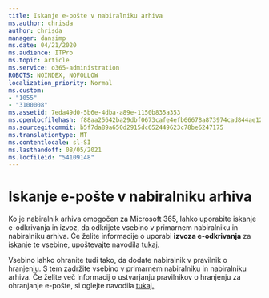 ```yaml
---
title: Iskanje e-pošte v nabiralniku arhiva
ms.author: chrisda
author: chrisda
manager: dansimp
ms.date: 04/21/2020
ms.audience: ITPro
ms.topic: article
ms.service: o365-administration
ROBOTS: NOINDEX, NOFOLLOW
localization_priority: Normal
ms.custom:
- "1055"
- "3100008"
ms.assetid: 7eda49d0-5b6e-4dba-a89e-1150b835a353
ms.openlocfilehash: f88aa25642ba29dbf0673cafe4efb66678a873974cad844ae12fc35287915f33
ms.sourcegitcommit: b5f7da89a650d2915dc652449623c78be6247175
ms.translationtype: MT
ms.contentlocale: sl-SI
ms.lasthandoff: 08/05/2021
ms.locfileid: "54109148"
---
```

# <a name="search-for-email-in-the-archive-mailbox"></a>Iskanje e-pošte v nabiralniku arhiva

Ko je nabiralnik arhiva omogočen za Microsoft 365,  lahko uporabite iskanje e-odkrivanja in izvoz, da odkrijete vsebino v primarnem nabiralniku in nabiralniku arhiva. Če želite informacije o uporabi **izvoza e-odkrivanja** za iskanje te vsebine, upoštevajte navodila [tukaj.](https://docs.microsoft.com/microsoft-365/compliance/export-search-results)
  
Vsebino lahko ohranite tudi tako, da dodate nabiralnik v pravilnik o hranjenju. S tem zadržite vsebino v primarnem nabiralniku in nabiralniku arhiva. Če želite več informacij o ustvarjanju pravilnikov o hranjenju za ohranjanje e-pošte, si oglejte navodila [tukaj.](https://docs.microsoft.com/microsoft-365/compliance/retention-policies)
  